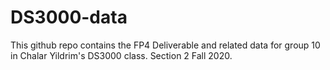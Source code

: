 # DS3000-data
This github repo contains the FP4 Deliverable and related data for group 10 in Chalar Yildrim's DS3000 class. Section 2 Fall 2020. 